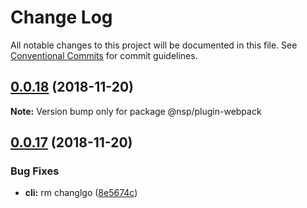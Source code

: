 # Change Log

All notable changes to this project will be documented in this file.
See [Conventional Commits](https://conventionalcommits.org) for commit guidelines.

## [0.0.18](https://github.com/BarryYan/nsp/compare/v0.0.17...v0.0.18) (2018-11-20)

**Note:** Version bump only for package @nsp/plugin-webpack





## [0.0.17](https://github.com/BarryYan/nsp/compare/v0.0.16...v0.0.17) (2018-11-20)


### Bug Fixes

* **cli:** rm changlgo ([8e5674c](https://github.com/BarryYan/nsp/commit/8e5674c))
